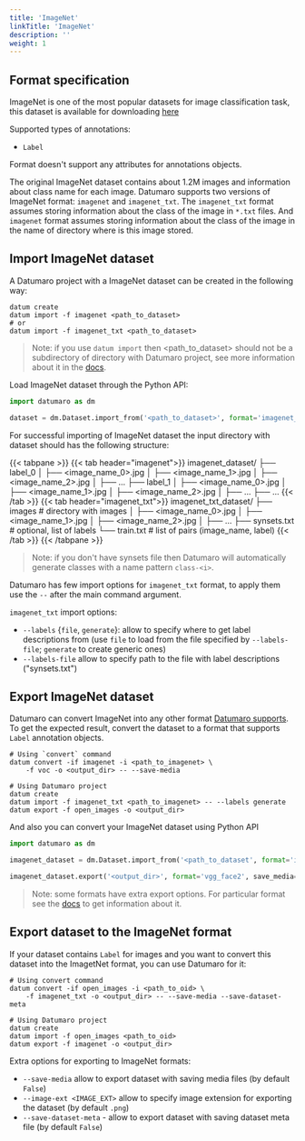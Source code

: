 ```yaml
---
title: 'ImageNet'
linkTitle: 'ImageNet'
description: ''
weight: 1
---
```


## Format specification
ImageNet is one of the most popular datasets for image classification task,
this dataset is available for downloading
[here](https://image-net.org/download.php)

Supported types of annotations:
- `Label`

Format doesn't support any attributes for annotations objects.

The original ImageNet dataset contains about 1.2M images and information
about class name for each image. Datumaro supports two versions of ImageNet
format: `imagenet` and `imagenet_txt`. The `imagenet_txt` format assumes storing
information about the class of the image in `*.txt` files. And `imagenet` format
assumes storing information about the class of the image in the name of
directory where is this image stored.

## Import ImageNet dataset

A Datumaro project with a ImageNet dataset can be created
in the following way:

```
datum create
datum import -f imagenet <path_to_dataset>
# or
datum import -f imagenet_txt <path_to_dataset>
```

> Note: if you use `datum import` then <path_to_dataset> should not be a
> subdirectory of directory with Datumaro project, see more information about
> it in the [docs](/docs/user-manual/command-reference/sources/#source-add).

Load ImageNet dataset through the Python API:

```python
import datumaro as dm

dataset = dm.Dataset.import_from('<path_to_dataset>', format='imagenet_txt')
```

For successful importing of ImageNet dataset the input directory with dataset
should has the following structure:

<!--lint disable fenced-code-flag-->
{{< tabpane >}}
  {{< tab header="imagenet">}}
imagenet_dataset/
├── label_0
│   ├── <image_name_0>.jpg
│   ├── <image_name_1>.jpg
│   ├── <image_name_2>.jpg
│   ├── ...
├── label_1
│    ├── <image_name_0>.jpg
│    ├── <image_name_1>.jpg
│    ├── <image_name_2>.jpg
│    ├── ...
├── ...
  {{< /tab >}}
  {{< tab header="imagenet_txt">}}
imagenet_txt_dataset/
├── images # directory with images
│   ├── <image_name_0>.jpg
│   ├── <image_name_1>.jpg
│   ├── <image_name_2>.jpg
│   ├── ...
├── synsets.txt # optional, list of labels
└── train.txt   # list of pairs (image_name, label)
  {{< /tab >}}
{{< /tabpane >}}

> Note: if you don't have synsets file then Datumaro will automatically generate
> classes with a name pattern `class-<i>`.

Datumaro has few import options for `imagenet_txt` format, to apply them
use the `--` after the main command argument.

`imagenet_txt` import options:
- `--labels` {`file`, `generate`}: allow to specify where to get label
  descriptions from (use `file` to load from the file specified
  by `--labels-file`; `generate` to create generic ones)
- `--labels-file` allow to specify path to the file with label descriptions
  ("synsets.txt")

## Export ImageNet dataset

Datumaro can convert ImageNet into any other format
[Datumaro supports](/docs/user-manual/supported_formats).
To get the expected result, convert the dataset to a format
that supports `Label` annotation objects.

```
# Using `convert` command
datum convert -if imagenet -i <path_to_imagenet> \
    -f voc -o <output_dir> -- --save-media

# Using Datumaro project
datum create
datum import -f imagenet_txt <path_to_imagenet> -- --labels generate
datum export -f open_images -o <output_dir>
```

And also you can convert your ImageNet dataset using Python API

```python
import datumaro as dm

imagenet_dataset = dm.Dataset.import_from('<path_to_dataset', format='imagenet')

imagenet_dataset.export('<output_dir>', format='vgg_face2', save_media=True)
```

> Note: some formats have extra export options. For particular format see the
> [docs](/docs/formats/) to get information about it.

## Export dataset to the ImageNet format

If your dataset contains `Label` for images and you want to convert this
dataset into the ImagetNet format, you can use Datumaro for it:

```
# Using convert command
datum convert -if open_images -i <path_to_oid> \
    -f imagenet_txt -o <output_dir> -- --save-media --save-dataset-meta

# Using Datumaro project
datum create
datum import -f open_images <path_to_oid>
datum export -f imagenet -o <output_dir>
```

Extra options for exporting to ImageNet formats:
- `--save-media` allow to export dataset with saving media files
  (by default `False`)
- `--image-ext <IMAGE_EXT>` allow to specify image extension
  for exporting the dataset (by default `.png`)
- `--save-dataset-meta` - allow to export dataset with saving dataset meta
  file (by default `False`)
